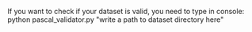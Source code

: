 If you want to check if your dataset is valid, you need to type in console:  
python pascal_validator.py "write a path to dataset directory here"
